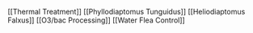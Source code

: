 [[Thermal Treatment]]
[[Phyllodiaptomus Tunguidus]]
[[Heliodiaptomus Falxus]]
[[O3/bac Processing]]
[[Water Flea Control]]
